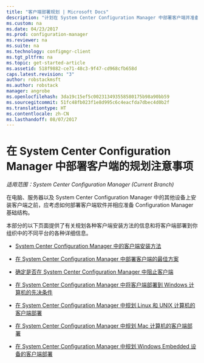 ```yaml
---
title: "客户端部署规划 | Microsoft Docs"
description: "计划在 System Center Configuration Manager 中部署客户端并准备基础结构。"
ms.custom: na
ms.date: 04/23/2017
ms.prod: configuration-manager
ms.reviewer: na
ms.suite: na
ms.technology: configmgr-client
ms.tgt_pltfrm: na
ms.topic: get-started-article
ms.assetid: 518f9882-ce71-48c3-9f47-cd968cfb658d
caps.latest.revision: "3"
author: robstackmsft
ms.author: robstack
manager: angrobe
ms.openlocfilehash: 3da19c15ef5c002313493558580175b98a90bb59
ms.sourcegitcommit: 51fc48fb023f1e8d995c6c4eacfda7dbec4d0b2f
ms.translationtype: HT
ms.contentlocale: zh-CN
ms.lasthandoff: 08/07/2017
---
```

# <a name="planning-considerations-for-deploying-clients-in-system-center-configuration-manager"></a>在 System Center Configuration Manager 中部署客户端的规划注意事项

*适用范围：System Center Configuration Manager (Current Branch)*

在电脑、服务器以及 System Center Configuration Manager 中的其他设备上安装客户端之前，应考虑如何部署客户端软件并相应准备 Configuration Manager 基础结构。  

 本部分的以下页面提供了有关规划各种客户端安装方法的信息和将客户端部署到你组织中的不同平台的各种详细信息。  

-   [System Center Configuration Manager 中的客户端安装方法](../../../../core/clients/deploy/plan/client-installation-methods.md)  

-   [在 System Center Configuration Manager 中部署客户端的最佳方案](../../../../core/clients/deploy/plan/best-practices-for-client-deployment.md)  

-   [确定是否在 System Center Configuration Manager 中阻止客户端](../../../../core/clients/deploy/plan/determine-whether-to-block-clients.md)  

-   [在 System Center Configuration Manager 中将客户端部署到 Windows 计算机的先决条件](../../../../core/clients/deploy/prerequisites-for-deploying-clients-to-windows-computers.md)  

-   [在 System Center Configuration Manager 中规划 Linux 和 UNIX 计算机的客户端部署](../../../../core/clients/deploy/plan/planning-for-client-deployment-to-linux-and-unix-computers.md)  

-   [在 System Center Configuration Manager 中规划 Mac 计算机的客户端部署](../../../../core/clients/deploy/plan/planning-for-client-deployment-to-mac-computers.md)  

-   [在 System Center Configuration Manager 中规划 Windows Embedded 设备的客户端部署](../../../../core/clients/deploy/plan/planning-for-client-deployment-to-windows-embedded-devices.md)  
